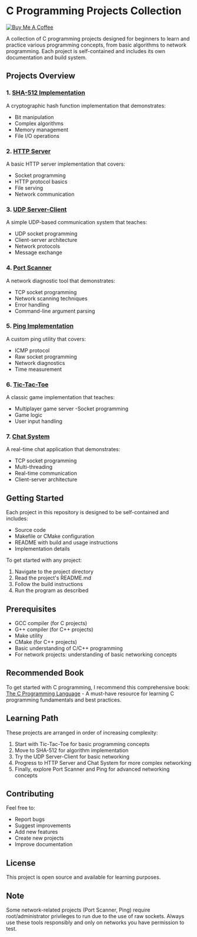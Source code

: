 # C Programming Projects Collection

[![Buy Me A Coffee](https://www.buymeacoffee.com/assets/img/custom_images/orange_img.png)](https://buymeacoffee.com/trish07)

A collection of C programming projects designed for beginners to learn and practice various programming concepts, from basic algorithms to network programming. Each project is self-contained and includes its own documentation and build system.

## Projects Overview

### 1. [SHA-512 Implementation](SHA-512/)
A cryptographic hash function implementation that demonstrates:
- Bit manipulation
- Complex algorithms
- Memory management
- File I/O operations

### 2. [HTTP Server](http-server/)
A basic HTTP server implementation that covers:
- Socket programming
- HTTP protocol basics
- File serving
- Network communication

### 3. [UDP Server-Client](udp-server-client/)
A simple UDP-based communication system that teaches:
- UDP socket programming
- Client-server architecture
- Network protocols
- Message exchange

### 4. [Port Scanner](port-scanner/)
A network diagnostic tool that demonstrates:
- TCP socket programming
- Network scanning techniques
- Error handling
- Command-line argument parsing

### 5. [Ping Implementation](ping/)
A custom ping utility that covers:
- ICMP protocol
- Raw socket programming
- Network diagnostics
- Time measurement

### 6. [Tic-Tac-Toe](tic-tac-toe/)
A classic game implementation that teaches:
- Multiplayer game server 
-Socket programming
- Game logic
- User input handling

### 7. [Chat System](chat-system/)
A real-time chat application that demonstrates:
- TCP socket programming
- Multi-threading
- Real-time communication
- Client-server architecture

## Getting Started

Each project in this repository is designed to be self-contained and includes:
- Source code
- Makefile or CMake configuration
- README with build and usage instructions
- Implementation details

To get started with any project:
1. Navigate to the project directory
2. Read the project's README.md
3. Follow the build instructions
4. Run the program as described

## Prerequisites

- GCC compiler (for C projects)
- G++ compiler (for C++ projects)
- Make utility
- CMake (for C++ projects)
- Basic understanding of C/C++ programming
- For network projects: understanding of basic networking concepts

## Recommended Book

To get started with C programming, I recommend this comprehensive book:
[The C Programming Language](https://amzn.to/3F2Y1Zl) - A must-have resource for learning C programming fundamentals and best practices.

## Learning Path

These projects are arranged in order of increasing complexity:

1. Start with Tic-Tac-Toe for basic programming concepts
2. Move to SHA-512 for algorithm implementation
3. Try the UDP Server-Client for basic networking
4. Progress to HTTP Server and Chat System for more complex networking
5. Finally, explore Port Scanner and Ping for advanced networking concepts

## Contributing

Feel free to:
- Report bugs
- Suggest improvements
- Add new features
- Create new projects
- Improve documentation

## License

This project is open source and available for learning purposes.

## Note

Some network-related projects (Port Scanner, Ping) require root/administrator privileges to run due to the use of raw sockets. Always use these tools responsibly and only on networks you have permission to test. 
